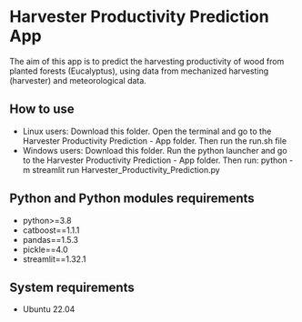 # Harvester Productivity Prediction App
The aim of this app is to predict the harvesting productivity of wood from planted forests (Eucalyptus), using data from mechanized harvesting (harvester) and meteorological data.


## How to use
- Linux users: Download this folder. Open the terminal and go to the Harvester Productivity Prediction - App folder.
  Then run the run.sh file
- Windows users: Download this folder. Run the python launcher and go to the Harvester Productivity Prediction - App folder.
  Then run: python -m streamlit run Harvester_Productivity_Prediction.py


## Python and Python modules requirements
- python>=3.8
- catboost==1.1.1
- pandas==1.5.3
- pickle==4.0
- streamlit==1.32.1

## System requirements
- Ubuntu 22.04
